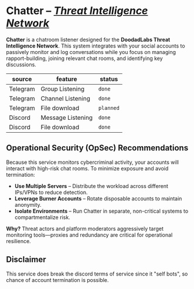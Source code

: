 # Chatter – [*Threat Intelligence Network*](https://github.com/doodad-labs/threat-intelligence-network)

**Chatter** is a chatroom listener designed for the **DoodadLabs Threat Intelligence Network**. This system integrates with your social accounts to passively monitor and log conversations while you focus on managing rapport-building, joining relevant chat rooms, and identifying key discussions.

source | feature | status
--- | --- | ---
Telegram | Group Listening | `done`
Telegram | Channel Listening | `done`
Telegram | File download | `planned`
Discord | Message Listening | `done`
Discord | File download | `done`

## Operational Security (OpSec) Recommendations

Because this service monitors cybercriminal activity, your accounts will interact with high-risk chat rooms. To minimize exposure and avoid termination:  

- **Use Multiple Servers** – Distribute the workload across different IPs/VPNs to reduce detection.  
- **Leverage Burner Accounts** – Rotate disposable accounts to maintain anonymity.  
- **Isolate Environments** – Run Chatter in separate, non-critical systems to compartmentalize risk.  

**Why?** Threat actors and platform moderators aggressively target monitoring tools—proxies and redundancy are critical for operational resilience.

## Disclaimer

This service does break the discord terms of service since it "self bots", so chance of account termination is possible.
